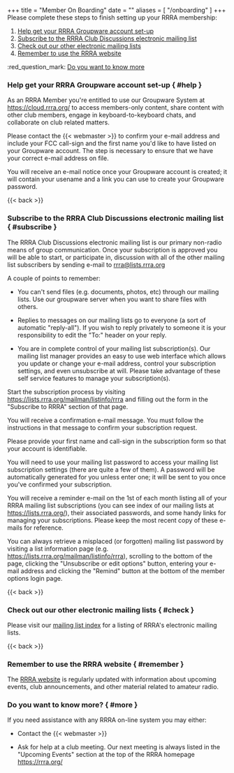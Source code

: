 +++
title = "Member On Boarding"
date = ""
aliases = [ "/onboarding" ]
+++
Please complete these steps to finish setting up your RRRA membership:

1. [Help get your RRRA Groupware account set-up](#help)
1. [Subscribe to the RRRA Club Discussions electronic mailing list](#subscribe)
1. [Check out our other electronic mailing lists](#check)
1. [Remember to use the RRRA website](#remember)

:red_question_mark: [Do you want to know more](#more)

### Help get your RRRA Groupware account set-up { #help }

As an RRRA Member you're entitled to use our Groupware System at
https://cloud.rrra.org/ to access members-only content, share
content with other club members, engage in keyboard-to-keyboard chats, and
collaborate on club related matters.

Please contact the {{< webmaster >}} to confirm your e-mail address and
include your FCC call-sign and the first name you'd like to have listed on your
Groupware account. The step is necessary to ensure that we have your correct
e-mail address on file.

You will receive an e-mail notice once your Groupware account is created; it
will contain your usename and a link you can use to create your Groupware
password.

{{< back >}}
### Subscribe to the RRRA Club Discussions electronic mailing list { #subscribe }

The RRRA Club Discussions electronic mailing list is our primary
non-radio means of group communication. Once your subscription is
approved you will be able to start, or participate in, discussion
with all of the other mailing list subscribers by sending e-mail to
rrra@lists.rrra.org

A couple of points to remember:

* You can't send files (e.g. documents, photos, etc) through our mailing
lists. Use our groupware server when you want to share files with others.

* Replies to messages on our mailing lists go to everyone (a sort of
automatic "reply-all"). If you wish to reply privately to someone it is
your responsibility to edit the "To:" header on your reply.

* You are in complete control of your mailing list subscription(s). Our
mailing list manager provides an easy to use web interface which allows
you update or change your e-mail address, control your subscription
settings, and even unsubscribe at will. Please take advantage of these
self service features to manage your subscription(s).

Start the subscription process by visiting
https://lists.rrra.org/mailman/listinfo/rrra and filling out the form in
the "Subscribe to RRRA" section of that page.

You will receive a confirmation e-mail message. You must follow the
instructions in that message to confirm your subscription request.

Please provide your first name and call-sign in the subscription form so
that your account is identifiable.

You will need to use your mailing list password to access your mailing list
subscription settings (there are quite a few of them). A password will be
automatically generated for you unless enter one; it will be sent to you once
you've confirmed your subscription.

You will receive a reminder e-mail on the 1st of each month listing
all of your RRRA mailing list subscriptions (you can see index of our
mailing lists at https://lists.rrra.org/), their associated passwords,
and some handy links for managing your subscriptions. Please keep the
most recent copy of these e-mails for reference.

You can always retrieve a misplaced (or forgotten) mailing
list password by visiting a list information page (e.g.
https://lists.rrra.org/mailman/listinfo/rrra), scrolling to the bottom
of the page, clicking the "Unsubscribe or edit options" button, entering
your e-mail address and clicking the "Remind" button at the bottom of
the member options login page.

{{< back >}}
### Check out our other electronic mailing lists { #check }

Please visit our [mailing list index](https://lists.rrra.org/mailman/listinfo)
for a listing of RRRA's electronic mailing lists.

{{< back >}}
### Remember to use the RRRA website { #remember }

The [RRRA website](//) is regularly updated with
information about upcoming events, club announcements, and other
material related to amateur radio.

### Do you want to know more? { #more }

If you need assistance with any RRRA on-line system you may either:

* Contact the {{< webmaster >}}

* Ask for help at a club meeting. Our next meeting is always listed
in the "Upcoming Events" section at the top of the RRRA homepage
https://rrra.org/
